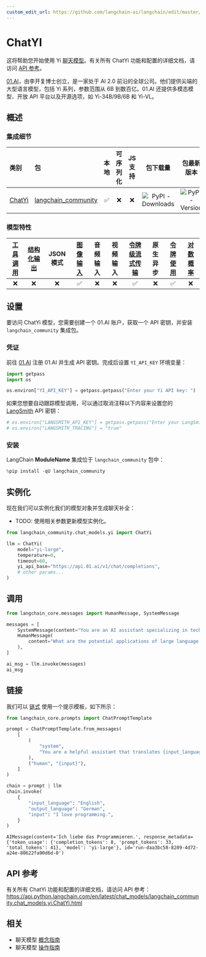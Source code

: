```yaml
---
custom_edit_url: https://github.com/langchain-ai/langchain/edit/master/docs/docs/integrations/chat/yi.ipynb
---
```


# ChatYI

这将帮助您开始使用 Yi [聊天模型](/docs/concepts/#chat-models)。有关所有 ChatYi 功能和配置的详细文档，请访问 [API 参考](https://api.python.langchain.com/en/latest/chat_models/lanchain_community.chat_models.yi.ChatYi.html)。

[01.AI](https://www.lingyiwanwu.com/en)，由李开复博士创立，是一家处于 AI 2.0 前沿的全球公司。他们提供尖端的大型语言模型，包括 Yi 系列，参数范围从 6B 到数百亿。01.AI 还提供多模态模型、开放 API 平台以及开源选项，如 Yi-34B/9B/6B 和 Yi-VL。

## 概述

### 集成细节


| 类别 | 包 | 本地 | 可序列化 | JS 支持 | 包下载量 | 包最新版本 |
| :--- | :--- | :---: | :---: |  :---: | :---: | :---: |
| [ChatYi](https://api.python.langchain.com/en/latest/chat_models/lanchain_community.chat_models.yi.ChatYi.html) | [langchain_community](https://api.python.langchain.com/en/latest/community_api_reference.html) | ✅ | ❌ | ❌ | ![PyPI - Downloads](https://img.shields.io/pypi/dm/langchain_community?style=flat-square&label=%20) | ![PyPI - Version](https://img.shields.io/pypi/v/langchain_community?style=flat-square&label=%20) |

### 模型特性
| [工具调用](/docs/how_to/tool_calling) | [结构化输出](/docs/how_to/structured_output/) | JSON 模式 | [图像输入](/docs/how_to/multimodal_inputs/) | 音频输入 | 视频输入 | [令牌级流式传输](/docs/how_to/chat_streaming/) | 原生异步 | [令牌使用](/docs/how_to/chat_token_usage_tracking/) | [对数概率](/docs/how_to/logprobs/) |
| :---: | :---: | :---: | :---: |  :---: | :---: | :---: | :---: | :---: | :---: |
| ❌ | ❌ | ❌ | ✅ | ❌ | ❌ | ✅ | ❌ | ✅ | ❌ |

## 设置

要访问 ChatYi 模型，您需要创建一个 01.AI 账户，获取一个 API 密钥，并安装 `langchain_community` 集成包。

### 凭证

前往 [01.AI](https://platform.01.ai) 注册 01.AI 并生成 API 密钥。完成后设置 `YI_API_KEY` 环境变量：

```python
import getpass
import os

os.environ["YI_API_KEY"] = getpass.getpass("Enter your Yi API key: ")
```

如果您想要自动跟踪模型调用，可以通过取消注释以下内容来设置您的 [LangSmith](https://docs.smith.langchain.com/) API 密钥：

```python
# os.environ["LANGSMITH_API_KEY"] = getpass.getpass("Enter your LangSmith API key: ")
# os.environ["LANGSMITH_TRACING"] = "true"
```

### 安装

LangChain __ModuleName__ 集成位于 `langchain_community` 包中：

```python
%pip install -qU langchain_community
```

## 实例化

现在我们可以实例化我们的模型对象并生成聊天补全：

- TODO: 使用相关参数更新模型实例化。


```python
from langchain_community.chat_models.yi import ChatYi

llm = ChatYi(
    model="yi-large",
    temperature=0,
    timeout=60,
    yi_api_base="https://api.01.ai/v1/chat/completions",
    # other params...
)
```

## 调用



```python
from langchain_core.messages import HumanMessage, SystemMessage

messages = [
    SystemMessage(content="You are an AI assistant specializing in technology trends."),
    HumanMessage(
        content="What are the potential applications of large language models in healthcare?"
    ),
]

ai_msg = llm.invoke(messages)
ai_msg
```

## 链接

我们可以 [链式](/docs/how_to/sequence/) 使用一个提示模板，如下所示：


```python
from langchain_core.prompts import ChatPromptTemplate

prompt = ChatPromptTemplate.from_messages(
    [
        (
            "system",
            "You are a helpful assistant that translates {input_language} to {output_language}.",
        ),
        ("human", "{input}"),
    ]
)

chain = prompt | llm
chain.invoke(
    {
        "input_language": "English",
        "output_language": "German",
        "input": "I love programming.",
    }
)
```



```output
AIMessage(content='Ich liebe das Programmieren.', response_metadata={'token_usage': {'completion_tokens': 8, 'prompt_tokens': 33, 'total_tokens': 41}, 'model': 'yi-large'}, id='run-daa3bc58-8289-4d72-a24e-80622fa90d6d-0')
```

## API 参考

有关所有 ChatYi 功能和配置的详细文档，请访问 API 参考： https://api.python.langchain.com/en/latest/chat_models/langchain_community.chat_models.yi.ChatYi.html

## 相关

- 聊天模型 [概念指南](/docs/concepts/#chat-models)
- 聊天模型 [操作指南](/docs/how_to/#chat-models)